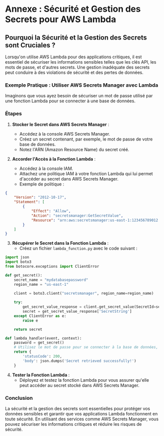 # Annexe : Sécurité et Gestion des Secrets pour AWS Lambda

## Pourquoi la Sécurité et la Gestion des Secrets sont Cruciales ?

Lorsqu'on utilise AWS Lambda pour des applications critiques, il est essentiel de sécuriser les informations sensibles telles que les clés API, les mots de passe, et d'autres secrets. Une gestion inadéquate des secrets peut conduire à des violations de sécurité et des pertes de données.

### Exemple Pratique : Utiliser AWS Secrets Manager avec Lambda

Imaginons que vous ayez besoin de sécuriser un mot de passe utilisé par une fonction Lambda pour se connecter à une base de données.

### Étapes

1. **Stocker le Secret dans AWS Secrets Manager** :
   - Accédez à la console AWS Secrets Manager.
   - Créez un secret contenant, par exemple, le mot de passe de votre base de données.
   - Notez l'ARN (Amazon Resource Name) du secret créé.

2. **Accorder l'Accès à la Fonction Lambda** :
   - Accédez à la console IAM.
   - Attachez une politique IAM à votre fonction Lambda qui lui permet d'accéder au secret dans AWS Secrets Manager.
   - Exemple de politique :

```json
{
    "Version": "2012-10-17",
    "Statement": [
        {
            "Effect": "Allow",
            "Action": "secretsmanager:GetSecretValue",
            "Resource": "arn:aws:secretsmanager:us-east-1:123456789012:secret:mydatabasepassword"
        }
    ]
}
```

3. **Récupérer le Secret dans la Fonction Lambda** :
   - Créez un fichier `lambda_function.py` avec le code suivant :

```python
import json
import boto3
from botocore.exceptions import ClientError

def get_secret():
    secret_name = "mydatabasepassword"
    region_name = "us-east-1"

    client = boto3.client("secretsmanager", region_name=region_name)
    
    try:
        get_secret_value_response = client.get_secret_value(SecretId=secret_name)
        secret = get_secret_value_response['SecretString']
    except ClientError as e:
        raise e

    return secret

def lambda_handler(event, context):
    password = get_secret()
    # Utilisez le mot de passe pour se connecter à la base de données, etc.
    return {
        'statusCode': 200,
        'body': json.dumps('Secret retrieved successfully!')
    }
```

4. **Tester la Fonction Lambda** :
   - Déployez et testez la fonction Lambda pour vous assurer qu'elle peut accéder au secret stocké dans AWS Secrets Manager.

### Conclusion

La sécurité et la gestion des secrets sont essentielles pour protéger vos données sensibles et garantir que vos applications Lambda fonctionnent en toute sécurité. En utilisant des services comme AWS Secrets Manager, vous pouvez sécuriser les informations critiques et réduire les risques de sécurité.
